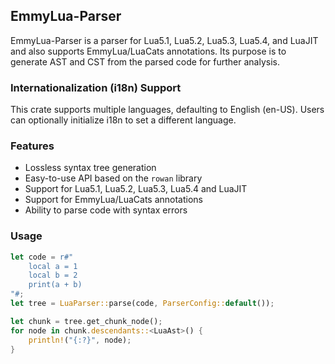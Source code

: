 ## EmmyLua-Parser

EmmyLua-Parser is a parser for Lua5.1, Lua5.2, Lua5.3, Lua5.4, and LuaJIT and also supports EmmyLua/LuaCats annotations. Its purpose is to generate AST and CST from the parsed code for further analysis.

### Internationalization (i18n) Support

This crate supports multiple languages, defaulting to English (en-US). Users can optionally initialize i18n to set a different language.

### Features

- Lossless syntax tree generation
- Easy-to-use API based on the `rowan` library
- Support for Lua5.1, Lua5.2, Lua5.3, Lua5.4 and LuaJIT
- Support for EmmyLua/LuaCats annotations
- Ability to parse code with syntax errors

### Usage

```rust
let code = r#"
    local a = 1
    local b = 2
    print(a + b)
"#;
let tree = LuaParser::parse(code, ParserConfig::default());

let chunk = tree.get_chunk_node();
for node in chunk.descendants::<LuaAst>() {
    println!("{:?}", node);
}
```